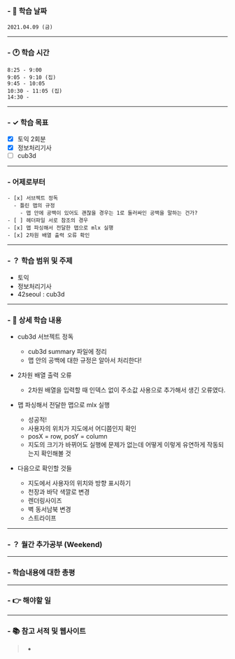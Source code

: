 ### - 📆 학습 날짜
	2021.04.09 (금)
___
### - 🕐 학습 시간
```
8:25 - 9:00
9:05 - 9:10 (집)
9:45 - 10:05
10:30 - 11:05 (집)
14:30 - 
```
___
### - ✓ 학습 목표
- [x] 토익 2회분
- [x] 정보처리기사
- [ ] cub3d
___
### - 어제로부터
```
- [x] 서브젝트 정독
  - 틀린 맵의 규정
    - 맵 안에 공백이 있어도 괜찮을 경우는 1로 둘러싸인 공백을 말하는 건가?
- [ ] 헤더파일 서로 참조의 경우
- [x] 맵 파싱해서 전달한 맵으로 mlx 실행
- [x] 2차원 배열 출력 오류 확인
```
___
### - ？ 학습 범위 및 주제
- 토익
- 정보처리기사
- 42seoul : cub3d
___
### - 📝 상세 학습 내용
- cub3d 서브젝트 정독
  - cub3d summary 파일에 정리
  - 맵 안의 공백에 대한 규정은 알아서 처리한다!

- 2차원 배열 출력 오류
  - 2차원 배열을 입력할 때 인덱스 없이 주소값 사용으로 추가해서 생긴 오류였다.

- 맵 파싱해서 전달한 맵으로 mlx 실행
  - 성공적!
  - 사용자의 위치가 지도에서 어디쯤인지 확인
  - posX = row, posY = column
  - 지도의 크기가 바뀌어도 실행에 문제가 없는데 어떻게 이렇게 유연하게 작동되는지 확인해볼 것

- 다음으로 확인할 것들
  - 지도에서 사용자의 위치와 방향 표시하기
  - 천장과 바닥 색깔로 변경
  - 렌더링사이즈
  - 벽 동서남북 변경
  - 스트라이프
  
___
### - ？ 월간 추가공부 (Weekend)

___
### - 학습내용에 대한 총평

___
### - 👉 해야할 일

___
### - 📚 참고 서적 및 웹사이트
> - 